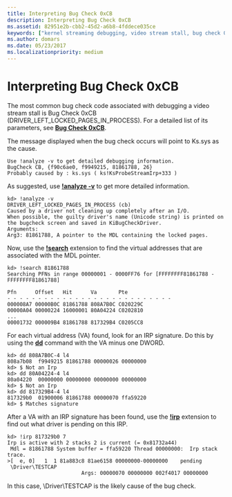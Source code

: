 ```yaml
---
title: Interpreting Bug Check 0xCB
description: Interpreting Bug Check 0xCB
ms.assetid: 82951e2b-cbb2-45d2-a6b8-4fddece035ce
keywords: ["kernel streaming debugging, video stream stall, bug check 0xcb"]
ms.author: domars
ms.date: 05/23/2017
ms.localizationpriority: medium
---
```


# Interpreting Bug Check 0xCB


The most common bug check code associated with debugging a video stream stall is Bug Check 0xCB (DRIVER\_LEFT\_LOCKED\_PAGES\_IN\_PROCESS). For a detailed list of its parameters, see [**Bug Check 0xCB**](bug-check-0xcb--driver-left-locked-pages-in-process.md).

The message displayed when the bug check occurs will point to Ks.sys as the cause.

```dbgcmd
Use !analyze -v to get detailed debugging information.
BugCheck CB, {f90c6ae0, f9949215, 81861788, 26}
Probably caused by : ks.sys ( ks!KsProbeStreamIrp+333 )
```

As suggested, use [**!analyze -v**](-analyze.md) to get more detailed information.

```dbgcmd
kd> !analyze -v
DRIVER_LEFT_LOCKED_PAGES_IN_PROCESS (cb)
Caused by a driver not cleaning up completely after an I/O.
When possible, the guilty driver's name (Unicode string) is printed on
the bugcheck screen and saved in KiBugCheckDriver.
Arguments:
Arg3: 81861788, A pointer to the MDL containing the locked pages.
```

Now, use the [**!search**](-search.md) extension to find the virtual addresses that are associated with the MDL pointer.

```dbgcmd
kd> !search 81861788
Searching PFNs in range 00000001 - 0000FF76 for [FFFFFFFF81861788 - FFFFFFFF81861788]

Pfn      Offset   Hit      Va       Pte
- - - - - - - - - - - - - - - - - - - - - - - - - - -
000008A7 00000B0C 81861788 808A7B0C C020229C
00000A04 00000224 16000001 80A04224 C0202810
...
00001732 000009B4 81861788 817329B4 C0205CC8
```

For each virtual address (VA) found, look for an IRP signature. Do this by using the [**dd**](d--da--db--dc--dd--dd--df--dp--dq--du--dw--dw--dyb--dyd--display-memor.md) command with the VA minus one DWORD.

```dbgcmd
kd> dd 808A7B0C-4 l4
808a7b08  f9949215 81861788 00000026 00000000
kd> $ Not an Irp
kd> dd 80A04224-4 l4
80a04220  00000000 00000000 00000000 00000000
kd> $ Not an Irp
kd> dd 817329B4-4 l4
817329b0  01900006 81861788 00000070 ffa59220
kd> $ Matches signature
```

After a VA with an IRP signature has been found, use the [**!irp**](-irp.md) extension to find out what driver is pending on this IRP.

```dbgcmd
kd> !irp 817329b0 7
Irp is active with 2 stacks 2 is current (= 0x81732a44)
 Mdl = 81861788 System buffer = ffa59220 Thread 00000000:  Irp stack trace.
>[  e, 0]   1  1 81a883c8 81ae6158 00000000-00000000    pending
 \Driver\TESTCAP
                        Args: 00000070 00000000 002f4017 00000000
```

In this case, \\Driver\\TESTCAP is the likely cause of the bug check.

 

 





